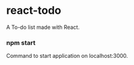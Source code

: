 # react-todo
A To-do list made with React.

### npm start
Command to start application on localhost:3000.